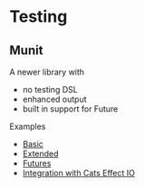 # Testing


## Munit

A newer library with
- no testing DSL
- enhanced output
- built in support for Future

Examples

- [Basic](/src/test/scala/syncs/testing/munit/MunitBasicExampleSpec.scala)
- [Extended](/src/test/scala/syncs/testing/munit/MunitExtendedExampleSpec.scala)
- [Futures](/src/test/scala/syncs/testing/munit/MunitFuturesExampleSpec.scala)
- [Integration with Cats Effect IO](/src/test/scala/syncs/testing/munit/MunitCatsEffectExampleSpec.scala)
